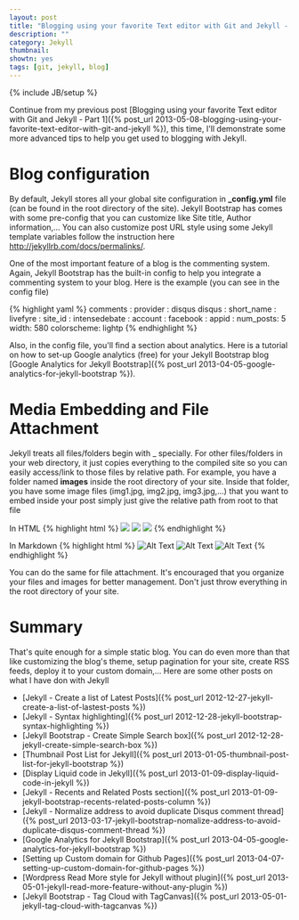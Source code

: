 ```yaml
---
layout: post
title: "Blogging using your favorite Text editor with Git and Jekyll - Part 2"
description: ""
category: Jekyll
thumbnail: 
showtn: yes
tags: [git, jekyll, blog]
---
```

{% include JB/setup %}

Continue from my previous post [Blogging using your favorite Text editor with Git and Jekyll - Part 1]({% post_url 2013-05-08-blogging-using-your-favorite-text-editor-with-git-and-jekyll %}),
this time, I'll demonstrate some more advanced tips to help you get used to
blogging with Jekyll.

<!-- more -->

# Blog configuration

By default, Jekyll stores all your global site configuration in
<span><b>_config.yml</b></span> file (can be found in the root directory of the
site). Jekyll Bootstrap has comes with some pre-config that you can customize
like Site title, Author information,... You can also customize post URL style
using some Jekyll template variables follow the instruction here
<http://jekyllrb.com/docs/permalinks/>.

One of the most important feature of a blog is the commenting system. Again,
Jekyll Bootstrap has the built-in config to help you integrate a commenting
system to your blog. Here is the example (you can see in the config file)

{% highlight yaml %}
comments :
  provider : disqus
  disqus :
    short_name : 
  livefyre :
    site_id : 
  intensedebate :
    account : 
  facebook :
    appid : 
    num_posts: 5
    width: 580
    colorscheme: lightp
{% endhighlight %}

Also, in the config file, you'll find a section about analytics. Here is a
tutorial on how to set-up Google analytics (free) for your Jekyll Bootstrap blog
[Google Analytics for Jekyll Bootstrap]({% post_url 2013-04-05-google-analytics-for-jekyll-bootstrap %}).

# Media Embedding and File Attachment

Jekyll treats all files/folders begin with <span>_</span> specially. For other
files/folders in your web directory, it just copies everything to the compiled
site so you can easily access/link to those files by relative path. For example,
you have a folder named **images** inside the root directory of your site.
Inside that folder, you have some image files (img1.jpg, img2.jpg, img3.jpg,...)
that you want to embed inside your post simply just give the relative path from
root to that file

In HTML
{% highlight html %}
<img src="/images/img1.jpg" />
<img src="/images/img2.jpg" />
<img src="/images/img3.jpg" />
{% endhighlight %}

In Markdown
{% highlight html %}
![Alt Text](/images/img1.jpg)
![Alt Text](/images/img2.jpg)
![Alt Text](/images/img3.jpg)
{% endhighlight %}

You can do the same for file attachment. It's encouraged that you organize your
files and images for better management. Don't just throw everything in the root
directory of your site.

# Summary

That's quite enough for a simple static blog. You can do even more than that
like customizing the blog's theme, setup pagination for your site, create RSS
feeds, deploy it to your custom domain,... Here are some other posts on what I
have don with Jekyll

* [Jekyll - Create a list of Latest Posts]({% post_url 2012-12-27-jekyll-create-a-list-of-lastest-posts %})
* [Jekyll - Syntax highlighting]({% post_url 2012-12-28-jekyll-bootstrap-syntax-highlighting %})
* [Jekyll Bootstrap - Create Simple Search box]({% post_url 2012-12-28-jekyll-create-simple-search-box %})
* [Thumbnail Post List for Jekyll]({% post_url 2013-01-05-thumbnail-post-list-for-jekyll-bootstrap %})
* [Display Liquid code in Jekyll]({% post_url 2013-01-09-display-liquid-code-in-jekyll %})
* [Jekyll - Recents and Related Posts section]({% post_url 2013-01-09-jekyll-bootstrap-recents-related-posts-column %})
* [Jekyll - Normalize address to avoid duplicate Disqus comment thread]({% post_url 2013-03-17-jekyll-bootstrap-nomalize-address-to-avoid-duplicate-disqus-comment-thread %})
* [Google Analytics for Jekyll Bootstrap]({% post_url 2013-04-05-google-analytics-for-jekyll-bootstrap %})
* [Setting up Custom domain for Github Pages]({% post_url 2013-04-07-setting-up-custom-domain-for-github-pages %})
* [Wordpress Read More style for Jekyll without plugin]({% post_url 2013-05-01-jekyll-read-more-feature-without-any-plugin %})
* [Jekyll Bootstrap - Tag Cloud with TagCanvas]({% post_url 2013-05-01-jekyll-tag-cloud-with-tagcanvas %})
